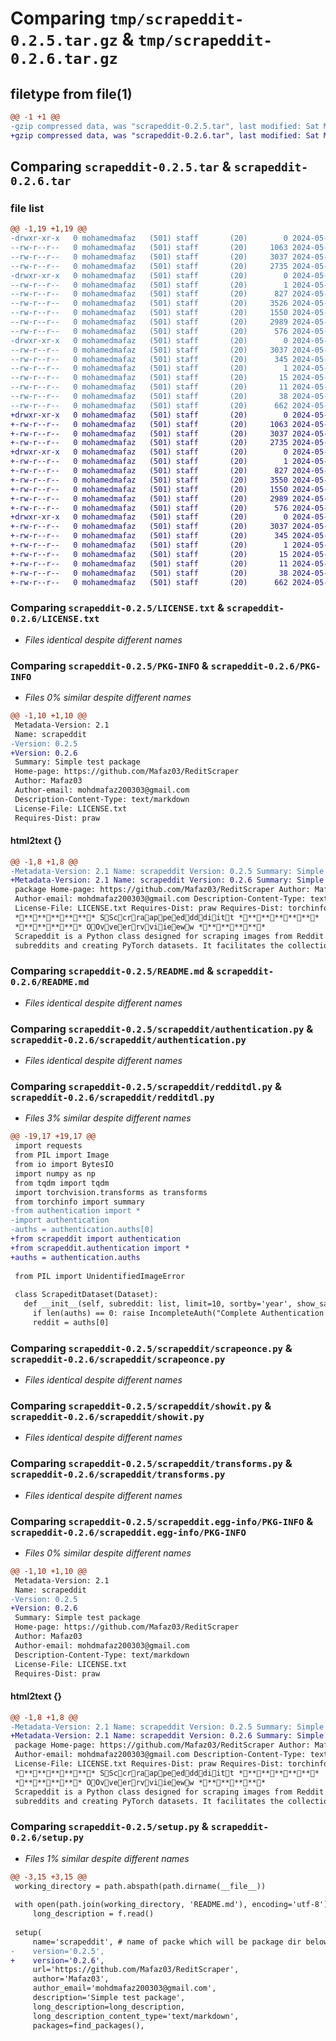 # Comparing `tmp/scrapeddit-0.2.5.tar.gz` & `tmp/scrapeddit-0.2.6.tar.gz`

## filetype from file(1)

```diff
@@ -1 +1 @@
-gzip compressed data, was "scrapeddit-0.2.5.tar", last modified: Sat May 11 12:54:01 2024, max compression
+gzip compressed data, was "scrapeddit-0.2.6.tar", last modified: Sat May 11 12:56:32 2024, max compression
```

## Comparing `scrapeddit-0.2.5.tar` & `scrapeddit-0.2.6.tar`

### file list

```diff
@@ -1,19 +1,19 @@
-drwxr-xr-x   0 mohamedmafaz   (501) staff       (20)        0 2024-05-11 12:54:01.943896 scrapeddit-0.2.5/
--rw-r--r--   0 mohamedmafaz   (501) staff       (20)     1063 2024-05-11 09:03:02.000000 scrapeddit-0.2.5/LICENSE.txt
--rw-r--r--   0 mohamedmafaz   (501) staff       (20)     3037 2024-05-11 12:54:01.943569 scrapeddit-0.2.5/PKG-INFO
--rw-r--r--   0 mohamedmafaz   (501) staff       (20)     2735 2024-05-11 09:30:19.000000 scrapeddit-0.2.5/README.md
-drwxr-xr-x   0 mohamedmafaz   (501) staff       (20)        0 2024-05-11 12:54:01.942060 scrapeddit-0.2.5/scrapeddit/
--rw-r--r--   0 mohamedmafaz   (501) staff       (20)        1 2024-05-11 10:24:22.000000 scrapeddit-0.2.5/scrapeddit/__init__.py
--rw-r--r--   0 mohamedmafaz   (501) staff       (20)      827 2024-05-11 12:48:27.000000 scrapeddit-0.2.5/scrapeddit/authentication.py
--rw-r--r--   0 mohamedmafaz   (501) staff       (20)     3526 2024-05-11 12:10:46.000000 scrapeddit-0.2.5/scrapeddit/redditdl.py
--rw-r--r--   0 mohamedmafaz   (501) staff       (20)     1550 2024-05-11 12:41:22.000000 scrapeddit-0.2.5/scrapeddit/scrapeonce.py
--rw-r--r--   0 mohamedmafaz   (501) staff       (20)     2989 2024-05-11 12:53:35.000000 scrapeddit-0.2.5/scrapeddit/showit.py
--rw-r--r--   0 mohamedmafaz   (501) staff       (20)      576 2024-05-11 08:43:10.000000 scrapeddit-0.2.5/scrapeddit/transforms.py
-drwxr-xr-x   0 mohamedmafaz   (501) staff       (20)        0 2024-05-11 12:54:01.943252 scrapeddit-0.2.5/scrapeddit.egg-info/
--rw-r--r--   0 mohamedmafaz   (501) staff       (20)     3037 2024-05-11 12:54:01.000000 scrapeddit-0.2.5/scrapeddit.egg-info/PKG-INFO
--rw-r--r--   0 mohamedmafaz   (501) staff       (20)      345 2024-05-11 12:54:01.000000 scrapeddit-0.2.5/scrapeddit.egg-info/SOURCES.txt
--rw-r--r--   0 mohamedmafaz   (501) staff       (20)        1 2024-05-11 12:54:01.000000 scrapeddit-0.2.5/scrapeddit.egg-info/dependency_links.txt
--rw-r--r--   0 mohamedmafaz   (501) staff       (20)       15 2024-05-11 12:54:01.000000 scrapeddit-0.2.5/scrapeddit.egg-info/requires.txt
--rw-r--r--   0 mohamedmafaz   (501) staff       (20)       11 2024-05-11 12:54:01.000000 scrapeddit-0.2.5/scrapeddit.egg-info/top_level.txt
--rw-r--r--   0 mohamedmafaz   (501) staff       (20)       38 2024-05-11 12:54:01.943964 scrapeddit-0.2.5/setup.cfg
--rw-r--r--   0 mohamedmafaz   (501) staff       (20)      662 2024-05-11 12:54:00.000000 scrapeddit-0.2.5/setup.py
+drwxr-xr-x   0 mohamedmafaz   (501) staff       (20)        0 2024-05-11 12:56:32.152995 scrapeddit-0.2.6/
+-rw-r--r--   0 mohamedmafaz   (501) staff       (20)     1063 2024-05-11 09:03:02.000000 scrapeddit-0.2.6/LICENSE.txt
+-rw-r--r--   0 mohamedmafaz   (501) staff       (20)     3037 2024-05-11 12:56:32.152696 scrapeddit-0.2.6/PKG-INFO
+-rw-r--r--   0 mohamedmafaz   (501) staff       (20)     2735 2024-05-11 09:30:19.000000 scrapeddit-0.2.6/README.md
+drwxr-xr-x   0 mohamedmafaz   (501) staff       (20)        0 2024-05-11 12:56:32.151155 scrapeddit-0.2.6/scrapeddit/
+-rw-r--r--   0 mohamedmafaz   (501) staff       (20)        1 2024-05-11 10:24:22.000000 scrapeddit-0.2.6/scrapeddit/__init__.py
+-rw-r--r--   0 mohamedmafaz   (501) staff       (20)      827 2024-05-11 12:48:27.000000 scrapeddit-0.2.6/scrapeddit/authentication.py
+-rw-r--r--   0 mohamedmafaz   (501) staff       (20)     3550 2024-05-11 12:56:00.000000 scrapeddit-0.2.6/scrapeddit/redditdl.py
+-rw-r--r--   0 mohamedmafaz   (501) staff       (20)     1550 2024-05-11 12:41:22.000000 scrapeddit-0.2.6/scrapeddit/scrapeonce.py
+-rw-r--r--   0 mohamedmafaz   (501) staff       (20)     2989 2024-05-11 12:53:35.000000 scrapeddit-0.2.6/scrapeddit/showit.py
+-rw-r--r--   0 mohamedmafaz   (501) staff       (20)      576 2024-05-11 08:43:10.000000 scrapeddit-0.2.6/scrapeddit/transforms.py
+drwxr-xr-x   0 mohamedmafaz   (501) staff       (20)        0 2024-05-11 12:56:32.152357 scrapeddit-0.2.6/scrapeddit.egg-info/
+-rw-r--r--   0 mohamedmafaz   (501) staff       (20)     3037 2024-05-11 12:56:32.000000 scrapeddit-0.2.6/scrapeddit.egg-info/PKG-INFO
+-rw-r--r--   0 mohamedmafaz   (501) staff       (20)      345 2024-05-11 12:56:32.000000 scrapeddit-0.2.6/scrapeddit.egg-info/SOURCES.txt
+-rw-r--r--   0 mohamedmafaz   (501) staff       (20)        1 2024-05-11 12:56:32.000000 scrapeddit-0.2.6/scrapeddit.egg-info/dependency_links.txt
+-rw-r--r--   0 mohamedmafaz   (501) staff       (20)       15 2024-05-11 12:56:32.000000 scrapeddit-0.2.6/scrapeddit.egg-info/requires.txt
+-rw-r--r--   0 mohamedmafaz   (501) staff       (20)       11 2024-05-11 12:56:32.000000 scrapeddit-0.2.6/scrapeddit.egg-info/top_level.txt
+-rw-r--r--   0 mohamedmafaz   (501) staff       (20)       38 2024-05-11 12:56:32.153065 scrapeddit-0.2.6/setup.cfg
+-rw-r--r--   0 mohamedmafaz   (501) staff       (20)      662 2024-05-11 12:56:25.000000 scrapeddit-0.2.6/setup.py
```

### Comparing `scrapeddit-0.2.5/LICENSE.txt` & `scrapeddit-0.2.6/LICENSE.txt`

 * *Files identical despite different names*

### Comparing `scrapeddit-0.2.5/PKG-INFO` & `scrapeddit-0.2.6/PKG-INFO`

 * *Files 0% similar despite different names*

```diff
@@ -1,10 +1,10 @@
 Metadata-Version: 2.1
 Name: scrapeddit
-Version: 0.2.5
+Version: 0.2.6
 Summary: Simple test package
 Home-page: https://github.com/Mafaz03/ReditScraper
 Author: Mafaz03
 Author-email: mohdmafaz200303@gmail.com
 Description-Content-Type: text/markdown
 License-File: LICENSE.txt
 Requires-Dist: praw
```

#### html2text {}

```diff
@@ -1,8 +1,8 @@
-Metadata-Version: 2.1 Name: scrapeddit Version: 0.2.5 Summary: Simple test
+Metadata-Version: 2.1 Name: scrapeddit Version: 0.2.6 Summary: Simple test
 package Home-page: https://github.com/Mafaz03/ReditScraper Author: Mafaz03
 Author-email: mohdmafaz200303@gmail.com Description-Content-Type: text/markdown
 License-File: LICENSE.txt Requires-Dist: praw Requires-Dist: torchinfo
 ************ SSccrraappeeddddiitt ************
 ********** OOvveerrvviieeww **********
 Scrapeddit is a Python class designed for scraping images from Reddit
 subreddits and creating PyTorch datasets. It facilitates the collection of
```

### Comparing `scrapeddit-0.2.5/README.md` & `scrapeddit-0.2.6/README.md`

 * *Files identical despite different names*

### Comparing `scrapeddit-0.2.5/scrapeddit/authentication.py` & `scrapeddit-0.2.6/scrapeddit/authentication.py`

 * *Files identical despite different names*

### Comparing `scrapeddit-0.2.5/scrapeddit/redditdl.py` & `scrapeddit-0.2.6/scrapeddit/redditdl.py`

 * *Files 3% similar despite different names*

```diff
@@ -19,17 +19,17 @@
 import requests
 from PIL import Image
 from io import BytesIO
 import numpy as np
 from tqdm import tqdm
 import torchvision.transforms as transforms
 from torchinfo import summary
-from authentication import *
-import authentication
-auths = authentication.auths[0]
+from scrapeddit import authentication
+from scrapeddit.authentication import *
+auths = authentication.auths
 
 from PIL import UnidentifiedImageError
 
 class ScrapeditDataset(Dataset):
   def __init__(self, subreddit: list, limit=10, sortby='year', show_safe=None, max_size=500, transform=None):
     if len(auths) == 0: raise IncompleteAuth("Complete Authentication by calling `authentication.auth_reddit` before proceeding")
     reddit = auths[0]
```

### Comparing `scrapeddit-0.2.5/scrapeddit/scrapeonce.py` & `scrapeddit-0.2.6/scrapeddit/scrapeonce.py`

 * *Files identical despite different names*

### Comparing `scrapeddit-0.2.5/scrapeddit/showit.py` & `scrapeddit-0.2.6/scrapeddit/showit.py`

 * *Files identical despite different names*

### Comparing `scrapeddit-0.2.5/scrapeddit/transforms.py` & `scrapeddit-0.2.6/scrapeddit/transforms.py`

 * *Files identical despite different names*

### Comparing `scrapeddit-0.2.5/scrapeddit.egg-info/PKG-INFO` & `scrapeddit-0.2.6/scrapeddit.egg-info/PKG-INFO`

 * *Files 0% similar despite different names*

```diff
@@ -1,10 +1,10 @@
 Metadata-Version: 2.1
 Name: scrapeddit
-Version: 0.2.5
+Version: 0.2.6
 Summary: Simple test package
 Home-page: https://github.com/Mafaz03/ReditScraper
 Author: Mafaz03
 Author-email: mohdmafaz200303@gmail.com
 Description-Content-Type: text/markdown
 License-File: LICENSE.txt
 Requires-Dist: praw
```

#### html2text {}

```diff
@@ -1,8 +1,8 @@
-Metadata-Version: 2.1 Name: scrapeddit Version: 0.2.5 Summary: Simple test
+Metadata-Version: 2.1 Name: scrapeddit Version: 0.2.6 Summary: Simple test
 package Home-page: https://github.com/Mafaz03/ReditScraper Author: Mafaz03
 Author-email: mohdmafaz200303@gmail.com Description-Content-Type: text/markdown
 License-File: LICENSE.txt Requires-Dist: praw Requires-Dist: torchinfo
 ************ SSccrraappeeddddiitt ************
 ********** OOvveerrvviieeww **********
 Scrapeddit is a Python class designed for scraping images from Reddit
 subreddits and creating PyTorch datasets. It facilitates the collection of
```

### Comparing `scrapeddit-0.2.5/setup.py` & `scrapeddit-0.2.6/setup.py`

 * *Files 1% similar despite different names*

```diff
@@ -3,15 +3,15 @@
 working_directory = path.abspath(path.dirname(__file__))
 
 with open(path.join(working_directory, 'README.md'), encoding='utf-8') as f:
     long_description = f.read()
 
 setup(
     name='scrapeddit', # name of packe which will be package dir below project
-    version='0.2.5',
+    version='0.2.6',
     url='https://github.com/Mafaz03/ReditScraper',
     author='Mafaz03',
     author_email='mohdmafaz200303@gmail.com',
     description='Simple test package',
     long_description=long_description,
     long_description_content_type='text/markdown',
     packages=find_packages(),
```

